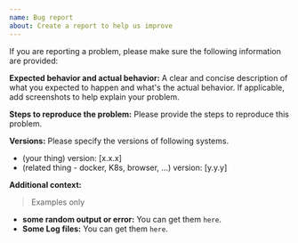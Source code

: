 ```yaml
---
name: Bug report
about: Create a report to help us improve
---
```


If you are reporting a problem, please make sure the following information are provided:

**Expected behavior and actual behavior:**
A clear and concise description of what you expected to happen and what's the actual behavior. If applicable, add screenshots to help explain your problem.

**Steps to reproduce the problem:**
Please provide the steps to reproduce this problem.

**Versions:**
Please specify the versions of following systems.

- (your thing) version: [x.x.x]
- (related thing - docker, K8s, browser, ...) version: [y.y.y]

**Additional context:**

> Examples only

- **some random output or error:** You can get them `here`.
- **Some Log files:** You can get them `here`.
